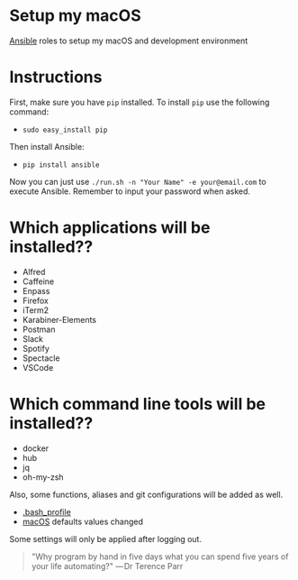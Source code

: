 # Setup my macOS

[Ansible](https://docs.ansible.com/ansible/latest/index.html) roles to setup my macOS and development environment

# Instructions

First, make sure you have `pip` installed. To install `pip` use the following command:

* `sudo easy_install pip`

Then install Ansible:

* `pip install ansible`

Now you can just use `./run.sh -n "Your Name" -e your@email.com` to execute Ansible.
Remember to input your password when asked.

# Which applications will be installed??

* Alfred
* Caffeine
* Enpass
* Firefox
* iTerm2
* Karabiner-Elements
* Postman
* Slack
* Spotify
* Spectacle
* VSCode

# Which command line tools will be installed??

* docker
* hub
* jq
* oh-my-zsh

Also, some functions, aliases and git configurations will be added as well.

* [.bash_profile](https://github.com/pietrocaselani/setup-my-mac/blob/master/roles/bash-profile/files/bash_profile)
* [macOS](https://github.com/pietrocaselani/setup-my-mac/blob/master/roles/osx-defaults/files/macos_defaults) defaults values changed

Some settings will only be applied after logging out.

> "Why program by hand in five days what you can spend five years of your life automating?"
> — Dr Terence Parr
